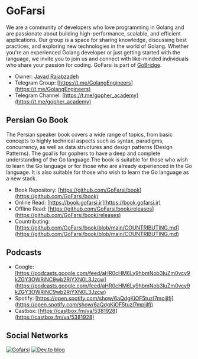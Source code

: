 # GoFarsi
We are a community of developers who love programming in Golang and are passionate about building high-performance, scalable, and efficient applications. Our group is a space for sharing knowledge, discussing best practices, and exploring new technologies in the world of Golang. Whether you're an experienced Golang developer or just getting started with the language, we invite you to join us and connect with like-minded individuals who share your passion for coding. GoFarsi is part of [GoBridge](https://gobridge.org/).

- Owner: [Javad Rajabzadeh](https://github.com/Ja7ad)
- Telegram Group: [https://t.me/GolangEngineers](https://t.me/GolangEngineers)
- Telegram Channel: [https://t.me/gopher_academy](https://t.me/gopher_academy)

## Persian Go Book
The Persian speaker book covers a wide range of topics, from basic concepts to highly technical aspects such as syntax, paradigms, concurrency, as well as data structures and design patterns (Design Patterns). The goal is for gophers to have a deep and complete understanding of the Go language.The book is suitable for those who wish to learn the Go language or for those who are already experienced in the Go language. It is also suitable for those who wish to learn the Go language as a new stack.

- Book Repository: [https://github.com/GoFarsi/book](https://github.com/GoFarsi/book)
- Online Read: [https://book.gofarsi.ir](https://book.gofarsi.ir)
- Offline Read: [https://github.com/GoFarsi/book/releases](https://github.com/GoFarsi/book/releases)
- Countributing: [https://github.com/GoFarsi/book/blob/main/COUNTRIBUTING.md](https://github.com/GoFarsi/book/blob/main/COUNTRIBUTING.md)

## Podcasts
- Google:  [https://podcasts.google.com/feed/aHR0cHM6Ly9hbmNob3IuZm0vcy9kZGY3OWRiNC9wb2RjYXN0L3Jzcw](https://podcasts.google.com/feed/aHR0cHM6Ly9hbmNob3IuZm0vcy9kZGY3OWRiNC9wb2RjYXN0L3Jzcw)
- Spotify: [https://open.spotify.com/show/6aQdgKiOF5tuzI7mpijlfj](https://open.spotify.com/show/6aQdgKiOF5tuzI7mpijlfj)
- Castbox: [https://castbox.fm/va/5381928](https://castbox.fm/va/5381928)
## Social Networks
[![Gofarsi](https://img.shields.io/badge/go-%2300ADD8.svg?style=for-the-badge&logo=go&logoColor=white)](https://github.com/GoFarsi)
[![Dev.to blog](https://img.shields.io/badge/dev.to-0A0A0A?style=for-the-badge&logo=dev.to&logoColor=white)](https://dev.to/gopher)
